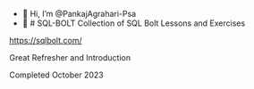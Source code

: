 - 👋 Hi, I’m @PankajAgrahari-Psa
- 👀 # SQL-BOLT
Collection of SQL Bolt Lessons and Exercises

https://sqlbolt.com/

Great Refresher and Introduction

Completed October 2023

<!---
PankajAgrahari-Psa/PankajAgrahari-Psa is a ✨ special ✨ repository because its `README.md` (this file) appears on your GitHub profile.
You can click the Preview link to take a look at your changes.
--->
